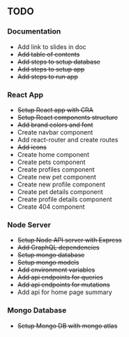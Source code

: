 ## TODO

### Documentation
- Add link to slides in doc
- ~~Add table of contents~~
- ~~Add steps to setup database~~
- ~~Add steps to setup app~~
- ~~Add steps to run app~~

### React App
- ~~Setup React app with CRA~~
- ~~Setup React components structure~~
- ~~Add brand colors and font~~
- Create navbar component
- Add react-router and create routes
- ~~Add icons~~
- Create home component
- Create pets component
- Create profiles component
- Create new pet component
- Create new profile component
- Create pet details component
- Create profile details component
- Create 404 component

### Node Server
- ~~Setup Node API server with Express~~
- ~~Add GraphQL dependencies~~
- ~~Setup mongo database~~
- ~~Setup mongo models~~ 
- ~~Add environment variables~~
- ~~Add api endpoints for queries~~
- ~~Add api endpoints for mutations~~
- Add api for home page summary

### Mongo Database
- ~~Setup Mongo DB with mongo atlas~~